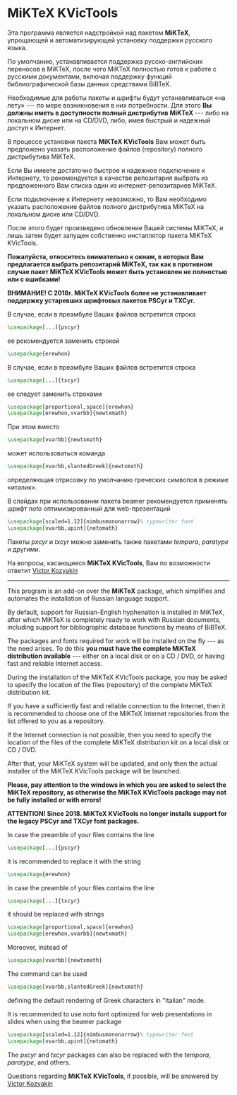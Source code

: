 # MiKTeX KVicTools

Эта программа является надстройкой над пакетом **MiKTeX**, упрощающей и автоматизирующей установку поддержки русского языка.

По умолчанию, устанавливается поддержка русско-английских переносов в MiKTeX, после чего MiKTeX полностью готов к работе с русскими документами, включая поддержку функций библиографической базы данных средствами BiBTeX.

Необходимые для работы пакеты и шрифты будут устанавливаться «на лету» --- по мере возникновения в них потребности. Для этого **Вы должны иметь в доступности полный дистрибутив MiKTeX** --- либо на локальном диске или на CD/DVD, либо, имея быстрый и надежный доступ к Интернет.

В процессе установки пакета **MiKTeX KVicTools** Вам может быть предложено указать расположение файлов (repository) полного дистрибутива MiKTeX.

Если Вы имеете достаточно быстрое и надежное подключение к Интернету, то рекомендуется в качестве репозитария выбрать из предложенного Вам списка один из интернет-репозитариев MiKTeX.

Если подключение к Интернету невозможно, то Вам необходимо указать расположение файлов полного дистрибутива MiKTeX на локальном диске или CD/DVD.

После этого будет произведено обновление Вашей системы MiKTeX, и лишь затем будет запущен собственно инсталлятор пакета MiKTeX KVicTools.

**Пожалуйста, относитесь внимательно к окнам, в которых Вам предлагается выбрать репозитарий MiKTeX, так как в противном случае пакет MiKTeX KVicTools может быть установлен не полностью или с ошибками!**

**ВНИМАНИЕ! С 2018г. MiKTeX KVicTools более не устанавливает поддержку устаревших шрифтовых пакетов PSCyr и TXCyr.**

В случае, если в преамбуле Ваших файлов встретится строка

```latex
\usepackage[...]{pscyr}
```

ее рекомендуется заменить строкой

```latex
\usepackage{erewhon}
```

В случае, если в преамбуле Ваших файлов встретится строка

```latex
\usepackage[...]{txcyr}
```

ее следует заменить строками

```latex
\usepackage[proportional,space]{erewhon}
\usepackage[erewhon,vvarbb]{newtxmath}
```

При этом вместо

```latex
\usepackage[vvarbb]{newtxmath}
```

может использоваться команда

```latex
\usepackage[vvarbb,slantedGreek]{newtxmath}
```

определяющая отрисовку по умолчанию греческих символов в режиме «италик».

В слайдах при использовании пакета beamer рекомендуется применять шрифт *noto* оптимизированный для web-презентаций

```latex
\usepackage[scaled=1.12]{nimbusmononarrow}% typewriter font
\usepackage[vvarbb,upint]{notomath}
```

Пакеты *pxcyr* и *txcyr* можно заменить также пакетами *temporа*, *paratype* и другими.

На вопросы, касающиеся **MiKTeX KVicTools**, Вам по возможности ответит [Victor Kozyakin](mailto:kozyakin@iitp.ru)

---

This program is an add-on over the **MiKTeX** package, which simplifies and automates the installation of Russian language support.

By default, support for Russian-English hyphenation is installed in MiKTeX, after which MiKTeX is completely ready to work with Russian documents, including support for bibliographic database functions by means of BiBTeX.

The packages and fonts required for work will be installed on the fly --- as the need arises. To do this **you must have the complete MiKTeX distribution available** --- either on a local disk or on a CD / DVD, or having fast and reliable Internet access.

During the installation of the MiKTeX KVicTools package, you may be asked to specify the location of the files (repository) of the complete MiKTeX distribution kit.

If you have a sufficiently fast and reliable connection to the Internet, then it is recommended to choose one of the MiKTeX Internet repositories from the list offered to you as a repository.

If the Internet connection is not possible, then you need to specify the location of the files of the complete MiKTeX distribution kit on a local disk or CD / DVD.

After that, your MiKTeX system will be updated, and only then the actual installer of the MiKTeX KVicTools package will be launched.

**Please, pay attention to the windows in which you are asked to select the MiKTeX repository, as otherwise the MiKTeX KVicTools package may not be fully installed or with errors!**

**ATTENTION! Since 2018. MiKTeX KVicTools no longer installs support for the legacy PSCyr and TXCyr font packages.**

In case the preamble of your files contains the line

```latex
\usepackage[...]{pscyr}
```

it is recommended to replace it with the string

```latex
\usepackage{erewhon}
```

In case the preamble of your files contains the line

```latex
\usepackage[...]{txcyr}
```

it should be replaced with strings

```latex
\usepackage[proportional,space]{erewhon}
\usepackage[erewhon,vvarbb]{newtxmath}
```

Moreover, instead of

```latex
\usepackage[vvarbb]{newtxmath}
```

The command can be used

```latex
\usepackage[vvarbb,slantedGreek]{newtxmath}
```

defining the default rendering of Greek characters in "Italian" mode.

It is recommended to use noto font optimized for web presentations in slides when using the beamer package

```latex
\usepackage[scaled=1.12]{nimbusmononarrow}% typewriter font
\usepackage[vvarbb,upint]{notomath}
```

The *pxcyr* and *txcyr* packages can also be replaced with the *tempora*, *paratype*, and others.

Questions regarding **MiKTeX KVicTools**, if possible, will be answered by [Victor Kozyakin](mailto:kozyakin@iitp.ru)
